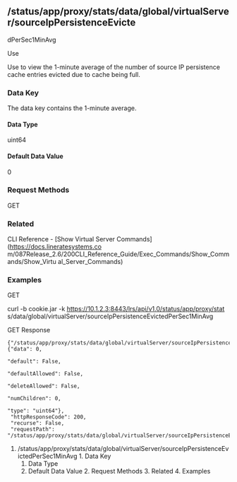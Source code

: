 ## /status/app/proxy/stats/data/global/virtualServer/sourceIpPersistenceEvicte
dPerSec1MinAvg

Use

Use to view the 1-minute average of the number of source IP persistence cache
entries evicted due to cache being full.

### Data Key

The data key contains the 1-minute average.

#### Data Type

uint64

#### Default Data Value

0

### Request Methods

GET

### Related

CLI Reference - [Show Virtual Server Commands](https://docs.lineratesystems.co
m/087Release_2.6/200CLI_Reference_Guide/Exec_Commands/Show_Commands/Show_Virtu
al_Server_Commands)

### Examples

GET

curl -b cookie.jar -k https://10.1.2.3:8443/lrs/api/v1.0/status/app/proxy/stat
s/data/global/virtualServer/sourceIpPersistenceEvictedPerSec1MinAvg

GET Response

    
    
    {"/status/app/proxy/stats/data/global/virtualServer/sourceIpPersistenceEvictedPerSec1MinAvg": {"data": 0,
                                                                                                    "default": False,
                                                                                                    "defaultAllowed": False,
                                                                                                    "deleteAllowed": False,
                                                                                                    "numChildren": 0,
                                                                                                    "type": "uint64"},
     "httpResponseCode": 200,
     "recurse": False,
     "requestPath": "/status/app/proxy/stats/data/global/virtualServer/sourceIpPersistenceEvictedPerSec1MinAvg"}
    

  1. /status/app/proxy/stats/data/global/virtualServer/sourceIpPersistenceEvictedPerSec1MinAvg
    1. Data Key
      1. Data Type
      2. Default Data Value
    2. Request Methods
    3. Related
    4. Examples

